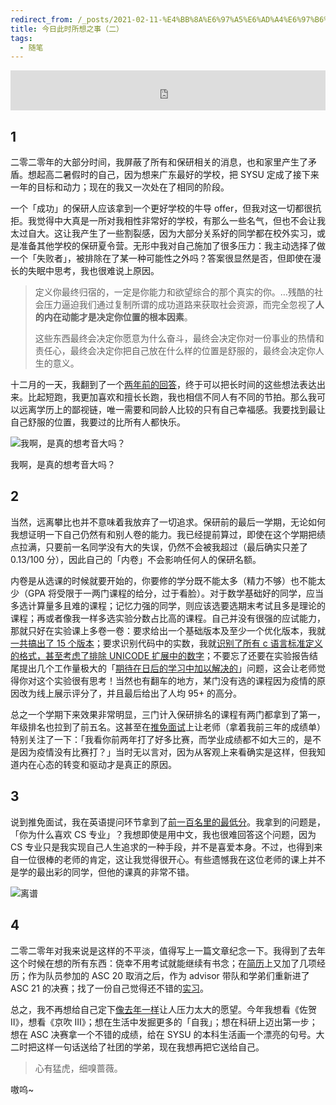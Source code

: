 ```yaml
---
redirect_from: /_posts/2021-02-11-%E4%BB%8A%E6%97%A5%E6%AD%A4%E6%97%B6%E6%89%80%E6%83%B3%E4%B9%8B%E4%BA%8B-%E4%BA%8C/
title: 今日此时所想之事（二）
tags:
  - 随笔
---
```


<iframe src="https://i.y.qq.com/n2/m/outchain/player/index.html?songid=107601135&songtype=0" border="0" frameborder="no" width="100%" height="64"></iframe>

## 1

二零二零年的大部分时间，我屏蔽了所有和保研相关的消息，也和家里产生了矛盾。想起高二暑假时的自己，因为想来广东最好的学校，把 SYSU 定成了接下来一年的目标和动力；现在的我又一次处在了相同的阶段。

一个「成功」的保研人应该拿到一个更好学校的牛导 offer，但我对这一切都很抗拒。我觉得中大真是一所对我相性非常好的学校，有那么一些名气，但也不会让我太过自大。这让我产生了一些割裂感，因为大部分关系好的同学都在校外实习，或是准备其他学校的保研夏令营。无形中我对自己施加了很多压力：我主动选择了做一个「失败者」，被排除在了某一种可能性之外吗？答案很显然是否，但即使在漫长的失眠中思考，我也很难说上原因。

> 定义你最终归宿的，一定是你能力和欲望综合的那个真实的你。…残酷的社会压力逼迫我们通过复制所谓的成功道路来获取社会资源，而完全忽视了**人的内在动能才是决定你位置的根本因素**。
>
> 这些东西最终会决定你愿意为什么奋斗，最终会决定你对一份事业的热情和责任心，最终会决定你把自己放在什么样的位置是舒服的，最终会决定你人生的意义。

十二月的一天，我翻到了一个[两年前的回答](https://www.zhihu.com/question/23819007/answer/107332874)，终于可以把长时间的这些想法表达出来。比起短跑，我更加喜欢和擅长长跑，我也相信不同人有不同的节拍。那么我可以远离学历上的鄙视链，唯一需要和同龄人比较的只有自己幸福感。我要找到最让自己舒服的位置，我要过的比所有人都快乐。

![我啊，是真的想考音大吗？](https://Mizuno-Ai.wu-kan.cn/assets/image/2020/12/26/pBT4SyzEKCicJ2O.gif)

我啊，是真的想考音大吗？

## 2

当然，远离攀比也并不意味着我放弃了一切追求。保研前的最后一学期，无论如何我想证明一下自己仍然有和别人卷的能力。我已经提前算过，即使在这个学期把绩点拉满，只要前一名同学没有大的失误，仍然不会被我超过（最后确实只差了 0.13/100 分），因此自己的「内卷」不会影响任何人的保研名额。

内卷是从选课的时候就要开始的，你要修的学分既不能太多（精力不够）也不能太少（GPA 将受限于一两门课程的给分，过于看脸）。对于数学基础好的同学，应当多选计算量多且难的课程；记忆力强的同学，则应该选要选期末考试且多是理论的课程；再或者像我一样多选实验分数占比高的课程。自己并没有很强的应试能力，那就只好在实验课上多卷一卷：要求给出一个基础版本及至少一个优化版本，我就[一共搞出了 15 个版本](https://wu-kan.cn/_posts/2020-06-16-%E4%BD%BF%E7%94%A8-CUDA-%E4%BC%98%E5%8C%96%E4%BA%8C%E7%BB%B4%E4%BF%A1%E6%81%AF%E7%86%B5%E6%B1%82%E8%A7%A3/#%E8%AF%B7%E7%BB%99%E5%87%BA%E4%B8%80%E4%B8%AA%E5%9F%BA%E7%A1%80%E7%89%88%E6%9C%ACbaseline%E5%8F%8A%E8%87%B3%E5%B0%91%E4%B8%80%E4%B8%AA%E4%BC%98%E5%8C%96%E7%89%88%E6%9C%AC%E5%B9%B6%E5%88%86%E6%9E%90%E8%AF%B4%E6%98%8E%E6%AF%8F%E7%A7%8D%E4%BC%98%E5%8C%96%E5%AF%B9%E6%80%A7%E8%83%BD%E7%9A%84%E5%BD%B1%E5%93%8D)；要求识别代码中的实数，我就[识别了所有 c 语言标准定义的格式，甚至考虑了排除 UNICODE 扩展中的数字](https://wu-kan.cn/_posts/2020-05-14-%E4%BD%BF%E7%94%A8%E8%AF%8D%E6%B3%95%E5%88%86%E6%9E%90%E5%99%A8-Flex-%E6%8F%90%E5%8F%96%E7%A8%8B%E5%BA%8F%E4%B8%AD%E7%9A%84%E6%95%B4%E6%95%B0%E5%92%8C%E6%B5%AE%E7%82%B9%E6%95%B0/#%E5%AE%9E%E9%AA%8C%E5%8E%9F%E7%90%86)；不要忘了还要在实验报告结尾提出几个工作量极大的「[期待在日后的学习中加以解决的](https://wu-kan.cn/_posts/2020-05-14-%E4%BD%BF%E7%94%A8%E8%AF%8D%E6%B3%95%E5%88%86%E6%9E%90%E5%99%A8-Flex-%E6%8F%90%E5%8F%96%E7%A8%8B%E5%BA%8F%E4%B8%AD%E7%9A%84%E6%95%B4%E6%95%B0%E5%92%8C%E6%B5%AE%E7%82%B9%E6%95%B0/#%E5%AE%9E%E9%AA%8C%E5%BF%83%E5%BE%97)」问题，这会让老师觉得你对这个实验很有思考！当然也有翻车的地方，某门没有选的课程因为疫情的原因改为线上展示评分了，并且最后给出了人均 95+ 的高分。

总之一个学期下来效果非常明显，三门计入保研排名的课程有两门都拿到了第一，年级排名也拉到了前五名。这甚至在[推免面试](https://wu-kan.cn/_posts/2020-10-04-%E6%8E%A8%E5%85%8D%E7%AD%94%E8%BE%A9/)上让老师（拿着我前三年的成绩单）特别关注了一下：「我看你前两年打了好多比赛，而学业成绩都不如大三的，是不是因为疫情没有比赛打？」当时无以言对，因为从客观上来看确实是这样，但我知道内在心态的转变和驱动才是真正的原因。

## 3

说到推免面试，我在英语提问环节拿到了[前一百名里的最低分](http://sdcs.sysu.edu.cn/content/5521)。我拿到的问题是，「你为什么喜欢 CS 专业」？我想即使是用中文，我也很难回答这个问题，因为 CS 专业只是我实现自己人生追求的一种手段，并不是喜爱本身。不过，也得到来自一位很棒的老师的肯定，这让我觉得很开心。有些遗憾我在这位老师的课上并不是学的最出彩的同学，但他的课真的非常不错。

![离谱](https://Mizuno-Ai.wu-kan.cn/assets/image/2020/12/26/hw2tKTNW3bPSpnf.png)

## 4

二零二零年对我来说是这样的不平淡，值得写上一篇文章纪念一下。我得到了去年这个时候在想的所有东西：侥幸不用考试就能继续有书念；在[简历](https://resume.wu-kan.cn/index.pdf)上又加了几项经历；作为队员参加的 ASC 20 取消之后，作为 advisor 带队和学弟们重新进了 ASC 21 的决赛；找了一份自己觉得还不错的[实习](https://wu-kan.cn/_posts/2021-02-02-%E5%B9%B4%E8%BD%BB%E4%BA%BA%E7%9A%84%E7%AC%AC%E4%B8%80%E6%AC%A1%E5%AE%9E%E4%B9%A0%E9%9D%A2%E8%AF%95/)。

总之，我不再想给自己定下[像去年一样](https://wu-kan.cn/_posts/2020-01-24-%E4%BB%8A%E6%97%A5%E6%AD%A4%E6%97%B6%E6%89%80%E6%83%B3%E4%B9%8B%E4%BA%8B/)让人压力太大的愿望。今年我想看《佐贺 Ⅱ》，想看《京吹 Ⅲ》；想在生活中发掘更多的「自我」；想在科研上迈出第一步；想在 ASC 决赛拿一个不错的成绩，给在 SYSU 的本科生活画一个漂亮的句号。大二时把这样一句话送给了社团的学弟，现在我想再把它送给自己。

> 心有猛虎，细嗅蔷薇。

嗷呜\~
